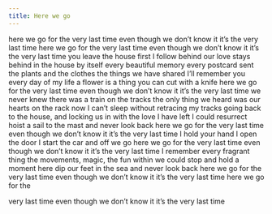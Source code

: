 ```yaml
---
title: Here we go
---
```


here we go for the very last time even though we don’t know it it’s the very last time here we go for the very last time even though we don’t know it it’s the very last time you leave the house first I follow behind our love stays behind in the house by itself every beautiful memory every postcard sent the plants and the clothes the things we have shared I’ll remember you every day of my life a flower is a thing you can cut with a knife here we go for the very last time even though we don’t know it it’s the very last time we never knew there was a train on the tracks the only thing we heard was our hearts on the rack now I can’t sleep without retracing my tracks going back to the house, and locking us in with the love I have left I could resurrect hoist a sail to the mast and never look back here we go for the very last time even though we don’t know it it’s the very last time I hold your hand I open the door I start the car and off we go here we go for the very last time even though we don’t know it it’s the very last time I remember every fragrant thing the movements, magic, the fun within we could stop and hold a moment here dip our feet in the sea and never look back here we go for the very last time even though we don’t know it it’s the very last time here we go for the

very last time even though we don’t know it it’s the very last time
